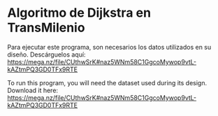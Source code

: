 # Algoritmo de Dijkstra en TransMilenio

Para ejecutar este programa, son necesarios los datos utilizados en su diseño. Descárguelos aquí: https://mega.nz/file/CUthwSrK#naz5WNm58C1GgcoMywop9vtL-kAZtmPQ3GD0TFx9RTE

To run this program, you will need the dataset used during its design. Download it here: https://mega.nz/file/CUthwSrK#naz5WNm58C1GgcoMywop9vtL-kAZtmPQ3GD0TFx9RTE
